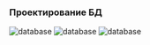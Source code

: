 ### Проектирование БД

![database](https://i.ibb.co/zXwRb52/1806.png)
![database](https://i.ibb.co/j4kjmL6/1807.png)
![database](https://i.ibb.co/XCxxN4V/1808.png)
